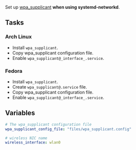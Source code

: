 Set up [wpa_supplicant](https://wiki.archlinux.org/title/Wpa_supplicant) __when using systemd-networkd__.

## Tasks
### Arch Linux
- Install `wpa_supplicant`.
- Copy wpa_supplicant configuration file.
- Enable `wpa_supplicant@_interface_.service`.

### Fedora
- Install `wpa_supplicant`.
- Create `wpa_supplicant@.service` file.
- Copy wpa_supplicant configuration file.
- Enable `wpa_supplicant@_interface_.service`.


## Variables
```yaml
# The wpa_supplicant configuration file
wpa_supplicant_config_file: "files/wpa_supplicant.config"

# wireless NIC name
wireless_interface: wlan0
```

